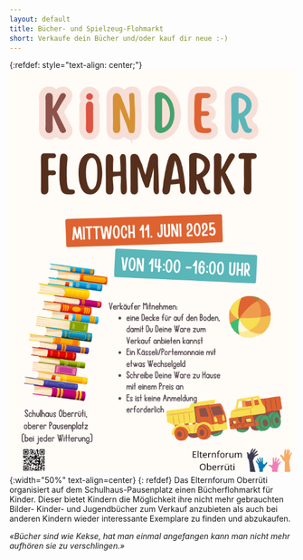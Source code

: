```yaml
---
layout: default
title: Bücher- und Spielzeug-Flohmarkt
short: Verkaufe dein Bücher und/oder kauf dir neue :-)
---
```

{:refdef: style="text-align: center;"}
![image](/assets/img/Flohmarkt.png){:width="50%" text-align=center}
{: refdef}
Das Elternforum Oberrüti organisiert auf dem Schulhaus-Pausenplatz einen Bücherflohmarkt für Kinder. Dieser bietet Kindern die Möglichkeit ihre nicht mehr gebrauchten Bilder- Kinder- und Jugendbücher zum Verkauf anzubieten als auch bei anderen Kindern wieder interessante Exemplare zu finden und abzukaufen.

*«Bücher sind wie Kekse, hat man einmal angefangen kann man nicht mehr aufhören sie zu verschlingen.»*